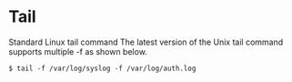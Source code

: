 # Tail

Standard Linux tail command
The latest version of the Unix tail command supports multiple -f as shown below.
```
$ tail -f /var/log/syslog -f /var/log/auth.log
```
